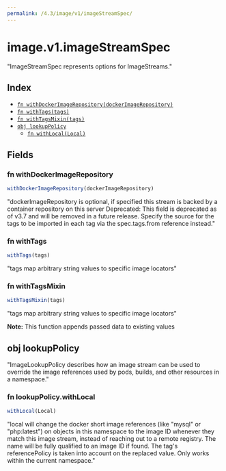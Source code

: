 ```yaml
---
permalink: /4.3/image/v1/imageStreamSpec/
---
```


# image.v1.imageStreamSpec

"ImageStreamSpec represents options for ImageStreams."

## Index

* [`fn withDockerImageRepository(dockerImageRepository)`](#fn-withdockerimagerepository)
* [`fn withTags(tags)`](#fn-withtags)
* [`fn withTagsMixin(tags)`](#fn-withtagsmixin)
* [`obj lookupPolicy`](#obj-lookuppolicy)
  * [`fn withLocal(Local)`](#fn-lookuppolicywithlocal)

## Fields

### fn withDockerImageRepository

```ts
withDockerImageRepository(dockerImageRepository)
```

"dockerImageRepository is optional, if specified this stream is backed by a container repository on this server Deprecated: This field is deprecated as of v3.7 and will be removed in a future release. Specify the source for the tags to be imported in each tag via the spec.tags.from reference instead."

### fn withTags

```ts
withTags(tags)
```

"tags map arbitrary string values to specific image locators"

### fn withTagsMixin

```ts
withTagsMixin(tags)
```

"tags map arbitrary string values to specific image locators"

**Note:** This function appends passed data to existing values

## obj lookupPolicy

"ImageLookupPolicy describes how an image stream can be used to override the image references used by pods, builds, and other resources in a namespace."

### fn lookupPolicy.withLocal

```ts
withLocal(Local)
```

"local will change the docker short image references (like \"mysql\" or \"php:latest\") on objects in this namespace to the image ID whenever they match this image stream, instead of reaching out to a remote registry. The name will be fully qualified to an image ID if found. The tag's referencePolicy is taken into account on the replaced value. Only works within the current namespace."
